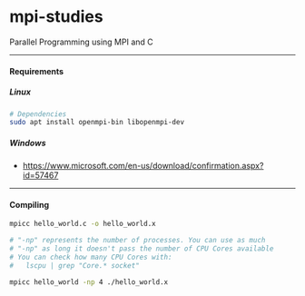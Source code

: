 # mpi-studies
Parallel Programming using MPI and C

---

#### Requirements

##### Linux
```bash
# Dependencies
sudo apt install openmpi-bin libopenmpi-dev
```

##### Windows
* https://www.microsoft.com/en-us/download/confirmation.aspx?id=57467

---

#### Compiling

```bash
mpicc hello_world.c -o hello_world.x
```

```bash
# "-np" represents the number of processes. You can use as much
# "-np" as long it doesn't pass the number of CPU Cores available
# You can check how many CPU Cores with: 
#   lscpu | grep "Core.* socket"

mpicc hello_world -np 4 ./hello_world.x
```
